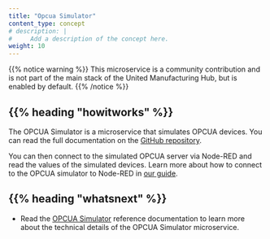 ```yaml
---
title: "Opcua Simulator"
content_type: concept
# description: |
#     Add a description of the concept here.
weight: 10
---
```


<!-- overview -->

{{% notice warning %}}
This microservice is a community contribution and is not part of the main stack of the United Manufacturing Hub, but is enabled by default.
{{% /notice %}}

<!-- body -->

## {{% heading "howitworks" %}}

The OPCUA Simulator is a microservice that simulates OPCUA devices. You can read
the full documentation on the
[GitHub repository](https://github.com/amine-amaach/simulators/tree/main/ioTSensorsOPCUA).

You can then connect to the simulated OPCUA server via Node-RED and read the
values of the simulated devices. Learn more about how to connect to the OPCUA
simulator to Node-RED in [our guide](https://learn.umh.app/course/creating-a-node-red-flow-with-simulated-opc-ua-data/).

<!-- Optional section; add links to information related to this topic. -->

## {{% heading "whatsnext" %}}

- Read the [OPCUA Simulator](/docs/reference/microservices/opcua-simulator/) reference
  documentation to learn more about the technical details of the OPCUA Simulator
  microservice.
